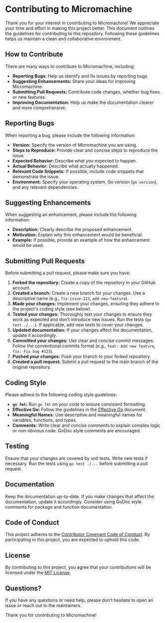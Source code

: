 # Contributing to Micromachine

Thank you for your interest in contributing to Micromachine! We appreciate your
time and effort in making this project better. This document outlines the
guidelines for contributing to this repository. Following these guidelines
helps us maintain a clean and collaborative environment.

## How to Contribute

There are many ways to contribute to Micromachine, including:

* **Reporting Bugs:** Help us identify and fix issues by reporting bugs.
* **Suggesting Enhancements:** Share your ideas for improving Micromachine.
* **Submitting Pull Requests:** Contribute code changes, whether bug fixes or
new features.
* **Improving Documentation:** Help us make the documentation clearer and more
comprehensive.

## Reporting Bugs

When reporting a bug, please include the following information:

* **Version:** Specify the version of Micromachine you are using.
* **Steps to Reproduce:** Provide clear and concise steps to reproduce the
issue.
* **Expected Behavior:** Describe what you expected to happen.
* **Actual Behavior:** Describe what actually happened.
* **Relevant Code Snippets:** If possible, include code snippets that
demonstrate the issue.
* **Environment:** Specify your operating system, Go version (`go version`),
and any relevant dependencies.

## Suggesting Enhancements

When suggesting an enhancement, please include the following information:

* **Description:** Clearly describe the proposed enhancement.
* **Motivation:** Explain why this enhancement would be beneficial.
* **Example:** If possible, provide an example of how the enhancement would be
used.

## Submitting Pull Requests

Before submitting a pull request, please make sure you have:

1. **Forked the repository:** Create a copy of the repository in your GitHub
   account.
2. **Created a branch:** Create a new branch for your changes. Use a
   descriptive name (e.g., `fix-issue-123`, `add-new-feature`).
3. **Made your changes:** Implement your changes, ensuring they adhere to the
   project's coding style (see below).
4. **Tested your changes:** Thoroughly test your changes to ensure they work as
   expected and don't introduce new issues.  Run the tests (`go test ./...`).
If applicable, add new tests to cover your changes.
5. **Updated documentation:** If your changes affect the documentation, update
   it accordingly.
6. **Committed your changes:** Use clear and concise commit messages.  Follow
   the conventional commits format (e.g., `feat: Add new feature`, `fix: Fix
bug #123`).
7. **Pushed your changes:** Push your branch to your forked repository.
8. **Created a pull request:** Submit a pull request to the main branch of the
   original repository.

## Coding Style

Please adhere to the following coding style guidelines:

* **`go fmt`:**  Run `go fmt` on your code to ensure consistent formatting.
* **Effective Go:** Follow the guidelines in the [Effective
Go](https://go.dev/doc/effective_go) document.
* **Meaningful Names:** Use descriptive and meaningful names for variables,
functions, and types.
* **Comments:** Write clear and concise comments to explain complex logic or
non-obvious code.  GoDoc style comments are encouraged.

## Testing

Ensure that your changes are covered by unit tests. Write new tests if
necessary. Run the tests using `go test ./...` before submitting a pull
request.

## Documentation

Keep the documentation up-to-date. If you make changes that affect the
documentation, update it accordingly.  Consider using GoDoc style comments for
package and function documentation.

## Code of Conduct

This project adheres to the [Contributor Covenant Code of
Conduct](https://www.contributor-covenant.org/version/2/0/code_of_conduct/). By
participating in this project, you are expected to uphold this code.

## License

By contributing to this project, you agree that your contributions will be
licensed under the [MIT License](./LICENSE).

## Questions?

If you have any questions or need help, please don't hesitate to open an issue
or reach out to the maintainers.

Thank you for contributing to Micromachine!
